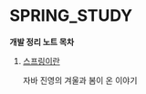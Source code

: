 # SPRING_STUDY
**개발 정리 노트 목차**



1. [스프링이란](C:\Project\SPRING_STUDY\노트필기\section1.md)

   자바 진영의 겨울과 봄이 온 이야기

   



